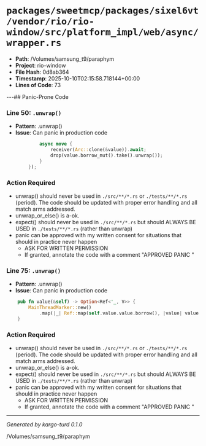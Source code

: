 # `packages/sweetmcp/packages/sixel6vt/vendor/rio/rio-window/src/platform_impl/web/async/wrapper.rs`

- **Path**: /Volumes/samsung_t9/paraphym
- **Project**: rio-window
- **File Hash**: 0d8ab364  
- **Timestamp**: 2025-10-10T02:15:58.718144+00:00  
- **Lines of Code**: 73

---## Panic-Prone Code


### Line 50: `.unwrap()`

- **Pattern**: .unwrap()
- **Issue**: Can panic in production code

```rust
            async move {
                receiver(Arc::clone(&value)).await;
                drop(value.borrow_mut().take().unwrap());
            }
        });
```

### Action Required

- unwrap() should never be used in `./src/**/*.rs` or `./tests/**/*.rs` (period). The code should be updated with proper error handling and all match arms addressed.
- unwrap_or_else() is a-ok. 
- expect() should never be used in `./src/**/*.rs` but should ALWAYS BE USED in `./tests/**/*.rs` (rather than unwrap)
- panic can be approved with my written consent for situations that should in practice never happen  
  - ASK FOR WRITTEN PERMISSION
  - If granted, annotate the code with a comment "APPROVED PANIC "


### Line 75: `.unwrap()`

- **Pattern**: .unwrap()
- **Issue**: Can panic in production code

```rust
    pub fn value(&self) -> Option<Ref<'_, V>> {
        MainThreadMarker::new()
            .map(|_| Ref::map(self.value.value.borrow(), |value| value.as_ref().unwrap()))
    }

```

### Action Required

- unwrap() should never be used in `./src/**/*.rs` or `./tests/**/*.rs` (period). The code should be updated with proper error handling and all match arms addressed.
- unwrap_or_else() is a-ok. 
- expect() should never be used in `./src/**/*.rs` but should ALWAYS BE USED in `./tests/**/*.rs` (rather than unwrap)
- panic can be approved with my written consent for situations that should in practice never happen  
  - ASK FOR WRITTEN PERMISSION
  - If granted, annotate the code with a comment "APPROVED PANIC "

---

*Generated by kargo-turd 0.1.0*

/Volumes/samsung_t9/paraphym